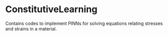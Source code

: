 # ConstitutiveLearning
Contains codes to implement PINNs for solving equations relating stresses and strains in a material.
